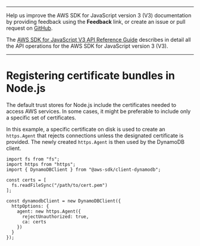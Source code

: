 --------

Help us improve the AWS SDK for JavaScript version 3 \(V3\) documentation by providing feedback using the **Feedback** link, or create an issue or pull request on [GitHub](https://github.com/awsdocs/aws-sdk-for-javascript-v3)\.

 The [AWS SDK for JavaScript V3 API Reference Guide](https://docs.aws.amazon.com/AWSJavaScriptSDK/v3/latest/index.html) describes in detail all the API operations for the AWS SDK for JavaScript version 3 \(V3\)\.

--------

# Registering certificate bundles in Node\.js<a name="node-registering-certs"></a>

The default trust stores for Node\.js include the certificates needed to access AWS services\. In some cases, it might be preferable to include only a specific set of certificates\.

In this example, a specific certificate on disk is used to create an `https.Agent` that rejects connections unless the designated certificate is provided\. The newly created `https.Agent` is then used by the DynamoDB client\.

```
import fs from "fs"; 
import https from "https";
import { DynamoDBClient } from "@aws-sdk/client-dynamodb";

const certs = [
  fs.readFileSync("/path/to/cert.pem")
];
    
const dynamodbClient = new DynamoDBClient({
  httpOptions: {
    agent: new https.Agent({
      rejectUnauthorized: true,
      ca: certs
    })
  }
});
```